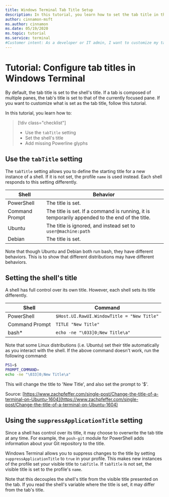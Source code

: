 ```yaml
---
title: Windows Terminal Tab Title Setup
description: In this tutorial, you learn how to set the tab title in the Windows Terminal.
author: cinnamon-msft
ms.author: cinnamon
ms.date: 05/19/2020
ms.topic: tutorial
ms.service: terminal
#Customer intent: As a developer or IT admin, I want to customize my tab titles so that I can have a more organized Windows Terminal.
---
```


# Tutorial: Configure tab titles in Windows Terminal

By default, the tab title is set to the shell's title. If a tab is composed of multiple panes, the tab's title is set to that of the currently focused pane. If you want to customize what is set as the tab title, follow this tutorial.

In this tutorial, you learn how to:

> [!div class="checklist"]
> * Use the `tabTitle` setting
> * Set the shell's title
> * Add missing Powerline glyphs

## Use the `tabTitle` setting

The `tabTitle` setting allows you to define the starting title for a new instance of a shell. If it is not set, the profile `name` is used instead. Each shell responds to this setting differently.

| Shell | Behavior |
| ----- | -------- |
| PowerShell | The title is set. |
| Command Prompt | The title is set. If a command is running, it is temporarily appended to the end of the title. |
| Ubuntu | The title is ignored, and instead set to `user@machine:path` |
| Debian | The title is set. |

Note that though Ubuntu and Debian both run bash, they have different behaviors. This is to show that different distributions may have different behaviors.

## Setting the shell's title

A shell has full control over its own title. However, each shell sets its title differently.

| Shell | Command |
| ----- | ------- |
| PowerShell | `$Host.UI.RawUI.WindowTitle = "New Title"` |
| Command Prompt | `TITLE "New Title"` |
| bash* | `echo -ne "\033]0;New Title\a"` |

Note that some Linux distributions (i.e. Ubuntu) set their title automatically as you interact with the shell. If the above command doesn't work, run the following command:

```bash
PS1=$
PROMPT_COMMAND=
echo -ne "\033]0;New Title\a"
```

This will change the title to 'New Title', and also set the prompt to '$'.

Source: [https://www.zachpfeffer.com/single-post/Change-the-title-of-a-terminal-on-Ubuntu-1604](https://www.zachpfeffer.com/single-post/Change-the-title-of-a-terminal-on-Ubuntu-1604)

## Using the `suppressApplicationTitle` setting

Since a shell has control over its title, it may choose to overwrite the tab title at any time. For example, the `posh-git` module for PowerShell adds information about your Git repository to the title.

Windows Terminal allows you to suppress changes to the title by setting `suppressApplicationTitle` to `true` in your profile. This makes new instances of the profile set your visible title to `tabTitle`. If `tabTitle` is not set, the visible title is set to the profile's `name`.

Note that this decouples the shell's title from the visible title presented on the tab. If you read the shell's variable where the title is set, it may differ from the tab's title.
